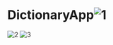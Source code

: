 # DictionaryApp![1](https://user-images.githubusercontent.com/101355515/196003348-9e1ef5e9-cf5c-447f-86d3-bf618338bcd2.png)
![2](https://user-images.githubusercontent.com/101355515/196003350-ef97a34b-024c-4aa8-811a-3fac9638adb6.png)
![3](https://user-images.githubusercontent.com/101355515/196003352-af3b0f9b-943a-4b88-934d-b74a1d59a1ad.png)
